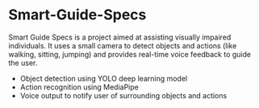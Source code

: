 # Smart-Guide-Specs
Smart Guide Specs is a project aimed at assisting visually impaired individuals. It uses a small camera to detect objects and actions (like walking, sitting, jumping) and provides real-time voice feedback to guide the user.
- Object detection using YOLO deep learning model
- Action recognition using MediaPipe
- Voice output to notify user of surrounding objects and actions

